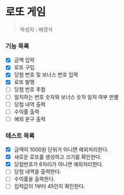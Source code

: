 # 로또 게임 
> 작성자 : 배영석

### 기능 목록
- [x] 금액 입력
- [x] 로또 구입
- [x] 당첨 번호 및 보너스 번호 입력
- [x] 로또 발행
- [ ] 당첨 번호 추첨
- [ ] 일치하는 번호 숫자와 보너스 숫자 일치 여부 판별
- [ ] 당첨 내역 출력
- [ ] 수익률 출력
- [ ] 예외 문구 출력

### 테스트 목록
- [x] 금액이 1000원 단위가 아니면 예외처리한다.
- [x] 새로운 로또를 생성하고 크기를 확인한다.
- [x] 당첨번호가 6자리가 아니면 예외처리한다.
- [ ] 당첨 내역을 출력한다.
- [ ] 수익률을 출력한다.
- [ ] 입력값이 1부터 45인지 확인한다.
